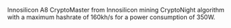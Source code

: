 Innosilicon A8 CryptoMaster from Innosilicon mining CryptoNight algorithm with a maximum hashrate of 160kh/s for a power consumption of 350W.
